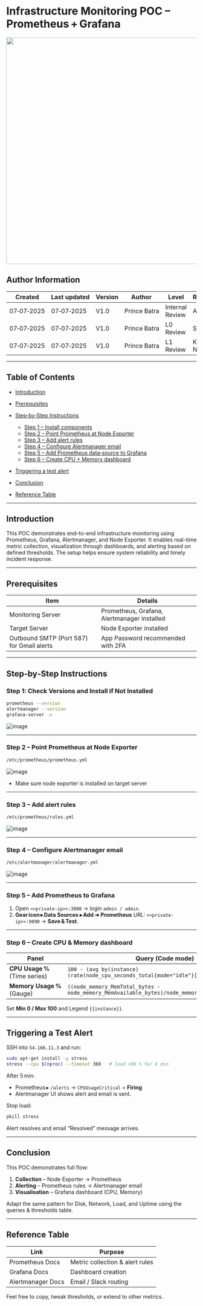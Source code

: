 # **Infrastructure Monitoring POC – Prometheus + Grafana**

<p align="center">
  <img src="https://shalb.com/wp-content/uploads/2022/09/Grafana.png" width="600"/>
</p>

## **Author Information**

| Created    | Last updated | Version | Author       | Level           | Reviewer |
| ---------- | ------------ | ------- | ------------ | --------------- | -------- |
| 07‑07‑2025 | 07‑07‑2025   | V1.0    | Prince Batra | Internal Review | Aman     |
| 07‑07‑2025 | 07‑07‑2025   | V1.0    | Prince Batra | L0 Review       | Shikha        |
| 07‑07‑2025 | 07‑07‑2025   | V1.0    | Prince Batra | L1 Review       | Kirti Nehra   |

---

## Table of Contents

* [Introduction](#introduction)
* [Prerequisites](#prerequisites)
* [Step‑by‑Step Instructions](#step-by-step-instructions)

  * [Step 1 – Install components](#step-1)
  * [Step 2 – Point Prometheus at Node Exporter](#step-2)
  * [Step 3 – Add alert rules](#step-3)
  * [Step 4 – Configure Alertmanager email](#step-4)
  * [Step 5 – Add Prometheus data‑source to Grafana](#step-5)
  * [Step 6 – Create CPU + Memory dashboard](#step-6)
* [Triggering a test alert](#triggering-a-test-alert)
* [Conclusion](#conclusion)
* [Reference Table](#reference-table)

---

## Introduction

This POC demonstrates end-to-end infrastructure monitoring using Prometheus, Grafana, Alertmanager, and Node Exporter. It enables real-time metric collection, visualization through dashboards, and alerting based on defined thresholds. The setup helps ensure system reliability and timely incident response.

---

## Prerequisites

| Item                                      | Details                                     |
| ----------------------------------------- | ------------------------------------------- |
| Monitoring Server                         | Prometheus, Grafana, Alertmanager installed |
| Target Server                             | Node Exporter installed                     |
| Outbound SMTP (Port 587) for Gmail alerts | App Password recommended with 2FA       |

---

## Step‑by‑Step Instructions

<a id="step-1"></a>

### **Step 1: Check Versions and Install if Not Installed**

```bash
prometheus --version
alertmanager --version
grafana-server -v
```
![image](https://github.com/user-attachments/assets/09973319-35cf-47ba-a811-3b26f82a360e)

---

<a id="step-2"></a>

### **Step 2 – Point Prometheus at Node Exporter**

```bash
/etc/prometheus/prometheus.yml
```

![image](https://github.com/user-attachments/assets/a6cb3d56-a265-4433-ae82-9a7fed0cd7c7)

* Make sure node exporter is installed on target server
---

<a id="step-3"></a>

### **Step 3 – Add alert rules**

```bash
/etc/prometheus/rules.yml
```

![image](https://github.com/user-attachments/assets/3c9c3410-19d7-4f40-9760-3be470b10fde)

---

<a id="step-4"></a>

### **Step 4 – Configure Alertmanager email**

```bash
/etc/alertmanager/alertmanager.yml
```

![image](https://github.com/user-attachments/assets/cfacafbe-e575-4152-805d-886c4c519fe0)

---

<a id="step-5"></a>

### **Step 5 – Add Prometheus to Grafana**

1. Open `<<private-ip>>:3000` → login `admin / admin`.
2. **Gear icon ▸ Data Sources ▸ Add ➜ Prometheus**
   *URL:* `<<private-ip>>:9090` → **Save & Test**.

---

<a id="step-6"></a>

### **Step 6 – Create CPU & Memory dashboard**

| Panel                         | Query (Code mode)                                                                                | Unit | Thresholds |
| ----------------------------- | ------------------------------------------------------------------------------------------------ | ---- | ---------- |
| **CPU Usage %** (Time series) | `100 - (avg by(instance)(rate(node_cpu_seconds_total{mode="idle"}[5m]))*100)`                    | %    | 70 / 90    |
| **Memory Usage %** (Gauge)    | `((node_memory_MemTotal_bytes - node_memory_MemAvailable_bytes)/node_memory_MemTotal_bytes)*100` | %    | 75 / 90    |

Set **Min 0 / Max 100** and Legend `{{instance}}`.

---

## Triggering a Test Alert

SSH into `54.166.11.3` and run:

```bash
sudo apt-get install -y stress
stress --cpu $(nproc) --timeout 360   # load >90 % for 6 min
```

After 5 min:

* Prometheus ▸ `/alerts` → `CPUUsageCritical` = **Firing**
* Alertmanager UI shows alert and email is sent.

Stop load:

```bash
pkill stress
```

Alert resolves and email “Resolved” message arrives.

---

## Conclusion

This POC demonstrates full flow:

1. **Collection** – Node Exporter → Prometheus
2. **Alerting** – Prometheus rules → Alertmanager email
3. **Visualisation** – Grafana dashboard (CPU, Memory)

Adapt the same pattern for Disk, Network, Load, and Uptime using the queries & thresholds table.

---

## Reference Table

| Link              | Purpose                         |
| ----------------- | ------------------------------- |
| Prometheus Docs   | Metric collection & alert rules |
| Grafana Docs      | Dashboard creation              |
| Alertmanager Docs | Email / Slack routing           |

Feel free to copy, tweak thresholds, or extend to other metrics.
